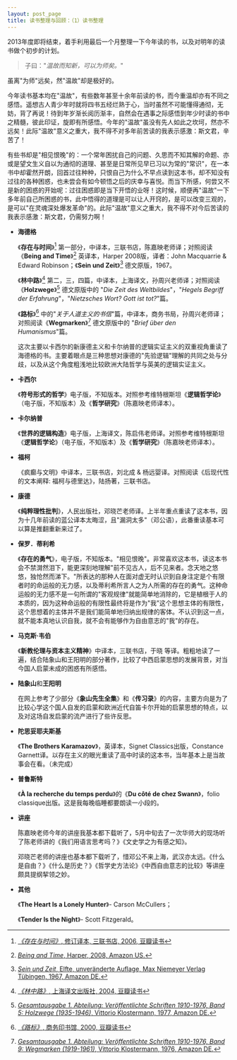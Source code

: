 ```yaml
---
layout: post_page
title: 读书整理与回顾：（1）读书整理
---
```


2013年度即将结束，着手利用最后一个月整理一下今年读的书，以及对明年的读书做个初步的计划。

<!-- break -->

 > 子曰："_温故而知新，可以为师矣。_"

虽离"为师"远矣，然"温故"却是极好的。

今年读书基本均在"温故"，有些数年甚至十余年前读的书，而今重温却亦有不同之感悟。遥想古人青少年时就将四书五经烂熟于心，当时虽然不可能懂得通彻，无妨，背了再说！待到年岁渐长阅历渐丰，自然会在遇事之际感悟到年少时读的书中之精髓，彼此印证，旋即有所感悟。今年的"温故"虽没有先人如此之坎坷，然亦不远矣！此际"温故"意义之重大，我不得不对多年前苦读的我表示感激：斯文君，辛苦了！

有些书却是"相见恨晚"的：一个常年困扰自己的问题、久思而不知其解的命题、亦或是望文生义自以为通彻的道理、甚至是日常所见早已习以为常的"常识"，在一本书中却霍然开朗，回首过往种种，只恨自己为什么不早点读到这本书，却不知没有过往的各种困惑，也未尝会有如今顿悟之后的庆幸与喜悦。而当下所感，何尝又不是新的困惑的开始呢：过往困惑即是当下开悟的业呀！这时候，顺便再"温故"一下多年前自己所困惑的书，此中悟得的道理是可以让人开窍的，是可以改变三观的，是可以"在灵魂深处爆发革命"的。此际"温故"意义之重大，我不得不对今后苦读的我表示感激：斯文君，仍需努力啊！

- **海德格**

  《**存在与时间**》[^1] 第一部分，中译本，三联书店，陈嘉映老师译；对照阅读《**Being and Time**》[^2] 英译本，Harper 2008版，译者：John Macquarrie & Edward Robinson；《**Sein und Zeit**》[^3] 德文原版，1967。

  《**林中路**》[^4] 第二，三，四篇，中译本，上海译文，孙周兴老师译；对照阅读《**Holzwege**》[^5] 德文原版中的 "_Die Zeit des Weltbildes_"，"_Hegels Begriff der Erfahrung_"，"_Nietzsches Wort? Gott ist tot?_"篇。

  《**路标**》[^6] 中的"_关于人道主义的书信_"篇，中译本，商务书局，孙周兴老师译；对照阅读《**Wegmarken**》[^7] 德文原版中的 "_Brief über den Humanismus_"篇。

  这次主要以卡西尔的新康德主义和卡尔纳普的逻辑实证主义的双重视角重读了海德格的书。主要着眼点是三种思想对康德的"先验逻辑"理解的共同之处与分歧，以及从这个角度粗浅地比较欧洲大陆哲学与英美的逻辑实证主义。

- **卡西尔**

  《**符号形式的哲学**》电子版，不知版本。对照参考维特根斯坦《**逻辑哲学论**》（电子版，不知版本）及《**哲学研究**》（陈嘉映老师译本）。

- **卡尔纳普**

  《**世界的逻辑构造**》电子版，上海译文，陈启伟老师译。对照参考维特根斯坦《**逻辑哲学论**》（电子版，不知版本）及《**哲学研究**》（陈嘉映老师译本）。

- **福柯**

  《疯癫与文明》中译本，三联书店，刘北成 & 杨远婴译。对照阅读《后现代性的文本阐释: 福柯与德里达》，陆扬著，三联书店。

- **康德**

  《**纯粹理性批判**》，人民出版社，邓晓芒老师译。上半年重点重读了这本书，因为十几年前读的蓝公译本太晦涩，且"漏洞太多"（邓公语），此番重读基本可以算是推翻重新来过了。

- **保罗．蒂利希**

  《**存在的勇气**》，电子版，不知版本。"相见恨晚"。非常喜欢这本书，读这本书会不禁潸然泪下，能更深刻地理解"前不见古人，后不见来者。念天地之悠悠，独怆然而涕下。"所表达的那种人在面对虚无时认识到自身注定是个有限者时的命运般的无力感，以及蒂利希所言人之为人所需的存在的勇气。这种命运般的无力感不是一句所谓的"客观规律"就能简单地消除的，它是植根于人的本质的，因为这种命运般的有限性最终将是作为"我"这个思想主体的有限性，这个思想着的主体并不是我们能简单地归纳出规律的客体。不认识到这一点，就不能本真地认识自我，就不会有能够作为自由意志的"我"的存在。

- **马克斯·韦伯**

  《**新教伦理与资本主义精神**》中译本，三联书店，于晓 等译。粗粗地读了一遍，结合陆象山和王阳明的部分著作，比较了中西启蒙思想的发展背景，对当今国人启蒙未成的困惑有所感悟。

- **陆象山**和**王阳明**

  在网上参考了少部分《**象山先生全集**》和《**传习录**》的内容，主要方向是为了比较心学这个国人自发的启蒙和欧洲近代自笛卡尔开始的启蒙思想的特点，以及对这场自发启蒙的流产进行了些许反思。

- **陀思妥耶夫斯基**

  《**The Brothers Karamazov**》，英译本，Signet Classics出版，Constance Garnett译。以存在主义的眼光重读了高中时读的这本书，当年基本上是当故事会在看。（未完成）

- **普鲁斯特**

  《**À la recherche du temps perdu**》的《**Du côté de chez Swann**》，folio classique出版。这是我每晚临睡都要朗读一小段的。

- **讲座**

  陈嘉映老师今年的讲座我基本都下载听了，5月中旬去了一次华师大的现场听了陈老师讲的《我们用语言思考吗？》《文史学之为有感之知》。

  邓晓芒老师的讲座也基本都下载听了，惜邓公不来上海，武汉亦太远。《什么是自由？》《什么是历史？》《哲学史方法论》《中西自由意志的比较》等讲座颇具提纲挈领之妙。

- **其他**

  《**The Heart Is a Lonely Hunter**》- Carson McCullers；

  《**Tender Is the Night**》- Scott Fitzgerald。

[^1]: [_《存在与时间》_, 修订译本, 三联书店, 2006, 豆瓣读书](http://book.douban.com/subject/1783111/)

[^2]: [_Being and Time_, Harper, 2008, Amazon US.](http://www.amazon.com/Being-Harper-Perennial-Modern-Thought/dp/0061575593)

[^3]: [_Sein und Zeit_, Elfte, unveränderte Auflage, Max Niemeyer Verlag Tübingen, 1967, Amazon DE.](http://www.amazon.de/Sein-Zeit-Martin-Heidegger/dp/3484701099/ref=sr_1_3/279-7715096-8739424?s=books&ie=UTF8&qid=1434180758&sr=1-3&keywords=Sein+und+Zeit+%28Heidegger%29)

[^4]: [_《林中路》_, 上海译文出版社, 2004, 豆瓣读书](http://book.douban.com/subject/1030294/)

[^5]: [_Gesamtausgabe 1\. Abteilung: Veröffentlichte Schriften 1910-1976, Band 5: Holzwege (1935-1946)_, Vittorio Klostermann, 1977, Amazon DE.](http://www.amazon.de/Gesamtausgabe-Abteilungen-Gesamtausgabe-Holzwege-1935-1946/dp/3465032373/ref=sr_1_3?s=books&ie=UTF8&qid=1434181470&sr=1-3&keywords=HOLZWEGE+VITTORIO+KLOSTERMANN)

[^6]: [_《路标》_, 商务印书馆, 2000, 豆瓣读书](http://book.douban.com/subject/1052276/)

[^7]: [_Gesamtausgabe 1\. Abteilung: Veröffentlichte Schriften 1910-1976, Band 9: Wegmarken (1919-1961)_, Vittorio Klostermann, 1976, Amazon DE.](http://www.amazon.de/Gesamtausgabe-Abteilungen-Gesamtausgabe-Wegmarken-1919-1961/dp/3465033728/ref=sr_1_3?s=books&ie=UTF8&qid=1434183499&sr=1-3&keywords=wegmarken)

